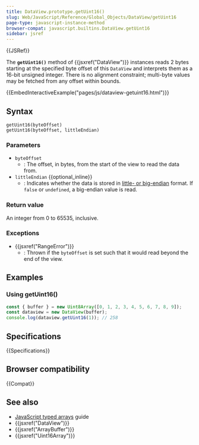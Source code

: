 ```yaml
---
title: DataView.prototype.getUint16()
slug: Web/JavaScript/Reference/Global_Objects/DataView/getUint16
page-type: javascript-instance-method
browser-compat: javascript.builtins.DataView.getUint16
sidebar: jsref
---
```


{{JSRef}}

The **`getUint16()`** method of {{jsxref("DataView")}} instances reads 2 bytes starting at the specified byte offset of this `DataView` and interprets them as a 16-bit unsigned integer. There is no alignment constraint; multi-byte values may be fetched from any offset within bounds.

{{EmbedInteractiveExample("pages/js/dataview-getuint16.html")}}

## Syntax

```js-nolint
getUint16(byteOffset)
getUint16(byteOffset, littleEndian)
```

### Parameters

- `byteOffset`
  - : The offset, in bytes, from the start of the view to read the data from.
- `littleEndian` {{optional_inline}}
  - : Indicates whether the data is stored in [little- or big-endian](/en-US/docs/Glossary/Endianness) format. If `false` or `undefined`, a big-endian value is read.

### Return value

An integer from 0 to 65535, inclusive.

### Exceptions

- {{jsxref("RangeError")}}
  - : Thrown if the `byteOffset` is set such that it would read beyond the end of the view.

## Examples

### Using getUint16()

```js
const { buffer } = new Uint8Array([0, 1, 2, 3, 4, 5, 6, 7, 8, 9]);
const dataview = new DataView(buffer);
console.log(dataview.getUint16(1)); // 258
```

## Specifications

{{Specifications}}

## Browser compatibility

{{Compat}}

## See also

- [JavaScript typed arrays](/en-US/docs/Web/JavaScript/Guide/Typed_arrays) guide
- {{jsxref("DataView")}}
- {{jsxref("ArrayBuffer")}}
- {{jsxref("Uint16Array")}}
